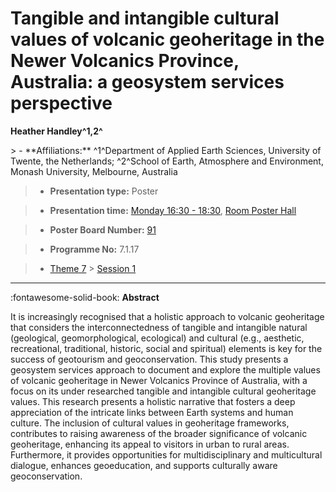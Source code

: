 # Tangible and intangible cultural values of volcanic geoheritage in the Newer Volcanics Province, Australia: a geosystem services perspective

**Heather Handley^1,2^**

<!-- more -->> - **Affiliations:** ^1^Department of Applied Earth Sciences, University of Twente, the Netherlands; ^2^School of Earth, Atmosphere and Environment, Monash University, Melbourne, Australia

> - **Presentation type:** Poster

> - **Presentation time:** [Monday 16:30 - 18:30](../sessions_comparison.md#__tabbed_1_6), [Room Poster Hall](../maps_venue.md#__tabbed_1_1)

> - **Poster Board Number:** [91](../map_poster_boards.md#monday)

> - **Programme No:** 7.1.17

> - [Theme 7](../theme7.md) > [Session 1](../sessions/session-7-1.md)

--- 

:fontawesome-solid-book: **Abstract**

It is increasingly recognised that a holistic approach to volcanic geoheritage that considers the interconnectedness of tangible and intangible natural (geological, geomorphological, ecological) and cultural (e.g., aesthetic, recreational, traditional, historic, social and spiritual) elements is key for the success of geotourism and geoconservation. This study presents a geosystem services approach to document and explore the multiple values of volcanic geoheritage in Newer Volcanics Province of Australia, with a focus on its under researched tangible and intangible cultural geoheritage values. This research presents a holistic narrative that fosters a deep appreciation of the intricate links between Earth systems and human culture. The inclusion of cultural values in geoheritage frameworks, contributes to raising awareness of the broader significance of volcanic geoheritage, enhancing its appeal to visitors in urban to rural areas. Furthermore, it provides opportunities for multidisciplinary and multicultural dialogue, enhances geoeducation, and supports culturally aware geoconservation.

